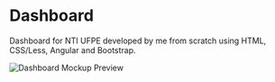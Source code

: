 # Dashboard
Dashboard for NTI UFPE developed by me from scratch using HTML, CSS/Less, Angular and Bootstrap. 

![Dashboard Mockup Preview](https://user-images.githubusercontent.com/7035659/27163056-519d89e2-515b-11e7-8fa6-2a8c82506a0f.png)
